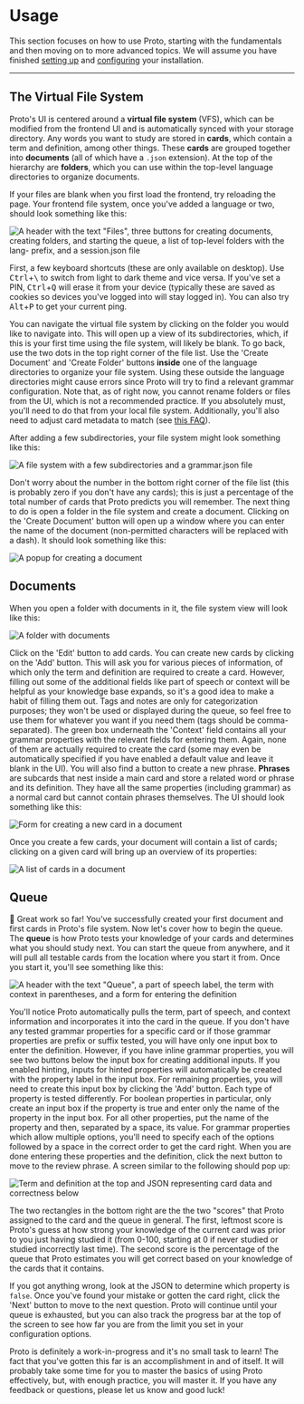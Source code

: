 # Usage

This section focuses on how to use Proto, starting with the fundamentals and then moving on to more advanced topics.
We will assume you have finished [setting up](./setup.md) and [configuring](./philosophy.md) your installation.

---

## The Virtual File System

Proto's UI is centered around a **virtual file system** (VFS), which can be modified from the frontend UI and is automatically synced with your storage directory.
Any words you want to study are stored in **cards**, which contain a term and definition, among other things.
These **cards** are grouped together into **documents** (all of which have a `.json` extension).
At the top of the hierarchy are **folders**, which you can use within the top-level language directories to organize documents.

If your files are blank when you first load the frontend, try reloading the page.
Your frontend file system, once you've added a language or two, should look something like this:

![A header with the text "Files", three buttons for creating documents, creating folders, and starting the queue, a list of top-level folders with the lang- prefix, and a session.json file](../assets/screenshots/fs-root.png)

First, a few keyboard shortcuts (these are only available on desktop).
Use <kbd>Ctrl</kbd>+<kbd>\\</kbd> to switch from light to dark theme and vice versa.
If you've set a PIN, <kbd>Ctrl</kbd>+<kbd>Q</kbd> will erase it from your device (typically these are saved as cookies so devices you've logged into will stay logged in).
You can also try <kbd>Alt</kbd>+<kbd>P</kbd> to get your current ping.

You can navigate the virtual file system by clicking on the folder you would like to navigate into.
This will open up a view of its subdirectories, which, if this is your first time using the file system, will likely be blank.
To go back, use the two dots in the top right corner of the file list.
Use the 'Create Document' and 'Create Folder' buttons **inside** one of the language directories to organize your file system.
Using these outside the language directories might cause errors since Proto will try to find a relevant grammar configuration.
Note that, as of right now, you cannot rename folders or files from the UI, which is not a recommended practice.
If you absolutely must, you'll need to do that from your local file system.
Additionally, you'll also need to adjust card metadata to match (see [this FAQ](../FAQ.md#resource-not-found-error-after-continuing-to-queue-review)).

After adding a few subdirectories, your file system might look something like this:

![A file system with a few subdirectories and a grammar.json file](../assets/screenshots/fs-subdirs.png)

Don't worry about the number in the bottom right corner of the file list (this is probably zero if you don't have any cards); this is just a percentage of the total number of cards that Proto predicts you will remember.
The next thing to do is open a folder in the file system and create a document.
Clicking on the 'Create Document' button will open up a window where you can enter the name of the document (non-permitted characters will be replaced with a dash).
It should look something like this:

![A popup for creating a document](../assets/screenshots/fs-new-doc.png)

## Documents

When you open a folder with documents in it, the file system view will look like this:

![A folder with documents](../assets/screenshots/fs-docs.png)

Click on the 'Edit' button to add cards.
You can create new cards by clicking on the 'Add' button.
This will ask you for various pieces of information, of which only the term and definition are required to create a card.
However, filling out some of the additional fields like part of speech or context will be helpful as your knowledge base expands, so it's a good idea to make a habit of filling them out.
Tags and notes are only for categorization purposes; they won't be used or displayed during the queue, so feel free to use them for whatever you want if you need them (tags should be comma-separated).
The green box underneath the 'Context' field contains all your grammar properties with the relevant fields for entering them.
Again, none of them are actually required to create the card (some may even be automatically specified if you have enabled a default value and leave it blank in the UI).
You will also find a button to create a new phrase.
**Phrases** are subcards that nest inside a main card and store a related word or phrase and its definition.
They have all the same properties (including grammar) as a normal card but cannot contain phrases themselves.
The UI should look something like this:

![Form for creating a new card in a document](../assets/screenshots/doc-new-card.png)

Once you create a few cards, your document will contain a list of cards; clicking on a given card will bring up an overview of its properties:

![A list of cards in a document](../assets/screenshots/doc-cards.png)

## Queue

:tada: Great work so far!
You've successfully created your first document and first cards in Proto's file system.
Now let's cover how to begin the queue.
The **queue** is how Proto tests your knowledge of your cards and determines what you should study next.
You can start the queue from anywhere, and it will pull all testable cards from the location where you start it from.
Once you start it, you'll see something like this:

![A header with the text "Queue", a part of speech label, the term with context in parentheses, and a form for entering the definition](../assets/screenshots/queue-test.png)

You'll notice Proto automatically pulls the term, part of speech, and context information and incorporates it into the card in the queue.
If you don't have any tested grammar properties for a specific card or if those grammar properties are prefix or suffix tested, you will have only one input box to enter the definition.
However, if you have inline grammar properties, you will see two buttons below the input box for creating additional inputs.
If you enabled hinting, inputs for hinted properties will automatically be created with the property label in the input box.
For remaining properties, you will need to create this input box by clicking the 'Add' button.
Each type of property is tested differently.
For boolean properties in particular, only create an input box if the property is true and enter only the name of the property in the input box.
For all other properties, put the name of the property and then, separated by a space, its value.
For grammar properties which allow multiple options, you'll need to specify each of the options followed by a space in the correct order to get the card right.
When you are done entering these properties and the definition, click the next button to move to the review phrase.
A screen similar to the following should pop up:

![Term and definition at the top and JSON representing card data and correctness below](../assets/screenshots/queue-review.png)

The two rectangles in the bottom right are the the two "scores" that Proto assigned to the card and the queue in general.
The first, leftmost score is Proto's guess at how strong your knowledge of the current card was prior to you just having studied it (from 0-100, starting at 0 if never studied or studied incorrectly last time).
The second score is the percentage of the queue that Proto estimates you will get correct based on your knowledge of the cards that it contains.

If you got anything wrong, look at the JSON to determine which property is `false`.
Once you've found your mistake or gotten the card right, click the 'Next' button to move to the next question.
Proto will continue until your queue is exhausted, but you can also track the progress bar at the top of the screen to see how far you are from the limit you set in your configuration options.

Proto is definitely a work-in-progress and it's no small task to learn!
The fact that you've gotten this far is an accomplishment in and of itself.
It will probably take some time for you to master the basics of using Proto effectively, but, with enough practice, you will master it.
If you have any feedback or questions, please let us know and good luck!
